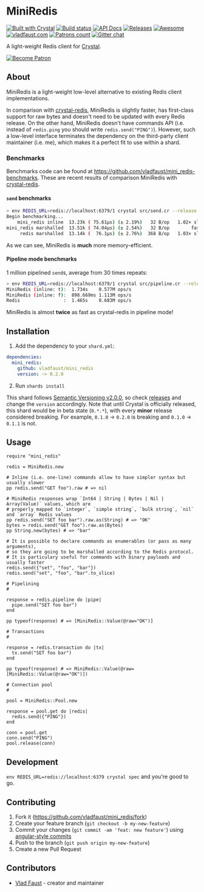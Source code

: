 # MiniRedis

[![Built with Crystal](https://img.shields.io/badge/built%20with-crystal-000000.svg?style=flat-square)](https://crystal-lang.org/)
[![Build status](https://img.shields.io/travis/com/vladfaust/mini_redis/master.svg?style=flat-square)](https://travis-ci.com/vladfaust/mini_redis)
[![API Docs](https://img.shields.io/badge/api_docs-online-brightgreen.svg?style=flat-square)](https://github.vladfaust.com/mini_redis)
[![Releases](https://img.shields.io/github/release/vladfaust/mini_redis.svg?style=flat-square)](https://github.com/vladfaust/mini_redis/releases)
[![Awesome](https://awesome.re/badge-flat2.svg)](https://github.com/veelenga/awesome-crystal)
[![vladfaust.com](https://img.shields.io/badge/style-.com-lightgrey.svg?longCache=true&style=flat-square&label=vladfaust&colorB=0a83d8)](https://vladfaust.com)
[![Patrons count](https://img.shields.io/badge/dynamic/json.svg?label=patrons&url=https://www.patreon.com/api/user/11296360&query=$.included[0].attributes.patron_count&style=flat-square&colorB=red&maxAge=86400)](https://www.patreon.com/vladfaust)
[![Gitter chat](https://img.shields.io/badge/chat%20on-gitter-green.svg?colorB=ED1965&logo=gitter&style=flat-square)](https://gitter.im/vladfaust/Lobby)

A light-weight Redis client for [Crystal](https://crystal-lang.org/).

[![Become Patron](https://vladfaust.com/img/patreon-small.svg)](https://www.patreon.com/vladfaust)

## About

MiniRedis is a light-weight low-level alternative to existing Redis client implementations.

In comparison with [crystal-redis](https://github.com/stefanwille/crystal-redis), MiniRedis is slightly faster, has first-class support for raw bytes and doesn't need to be updated with every Redis release. On the other hand, MiniRedis doesn't have commands API (i.e. instead of `redis.ping` you should write `redis.send("PING")`). However, such a low-level interface terminates the dependency on the third-party client maintainer (i.e. me), which makes it a perfect fit to use within a shard.

### Benchmarks

Benchmarks code can be found at <https://github.com/vladfaust/mini_redis-benchmarks>.
These are recent results of comparison MiniRedis with [crystal-redis](https://github.com/stefanwille/crystal-redis).

#### `send` benchmarks

```sh
> env REDIS_URL=redis://localhost:6379/1 crystal src/send.cr --release
Begin benchmarking...
    mini_redis inline  13.23k ( 75.61µs) (± 2.19%)   32 B/op   1.02× slower
mini_redis marshalled  13.51k ( 74.04µs) (± 2.54%)   32 B/op        fastest
     redis marshalled  13.14k (  76.1µs) (± 2.76%)  368 B/op   1.03× slower
```

As we can see, MiniRedis is **much** more memory-efficient.

#### Pipeline mode benchmarks

1 million pipelined `send`s, average from 30 times repeats:

```sh
> env REDIS_URL=redis://localhost:6379/1 crystal src/pipeline.cr --release
MiniRedis (inline: t):  1.734s    0.577M ops/s
MiniRedis (inline: f):  898.669ms 1.113M ops/s
Redis                :  1.465s    0.683M ops/s
```

MiniRedis is almost **twice** as fast as crystal-redis in pipeline mode!

## Installation

1. Add the dependency to your `shard.yml`:

```yaml
dependencies:
  mini_redis:
    github: vladfaust/mini_redis
    version: ~> 0.2.0
```

2. Run `shards install`

This shard follows [Semantic Versioning v2.0.0](http://semver.org/), so check [releases](https://github.com/vladfaust/timer.cr/releases) and change the `version` accordingly. Note that until Crystal is officially released, this shard would be in beta state (`0.*.*`), with every **minor** release considered breaking. For example, `0.1.0` → `0.2.0` is breaking and `0.1.0` → `0.1.1` is not.

## Usage

```crystal
require "mini_redis"

redis = MiniRedis.new

# Inline (i.e. one-line) commands allow to have simpler syntax but usually slower
pp redis.send("GET foo").raw # => nil

# MiniRedis responses wrap `Int64 | String | Bytes | Nil | Array(Value)` values, which are
# properly mapped to `integer`, `simple string`, `bulk string`, `nil` and `array` Redis values
pp redis.send("SET foo bar").raw.as(String) # => "OK"
bytes = redis.send("GET foo").raw.as(Bytes)
pp String.new(bytes) # => "bar"

# It is possible to declare commands as enumerables (or pass as many arguments),
# so they are going to be marshalled according to the Redis protocol.
# It is particulary useful for commands with binary payloads and usually faster
redis.send({"set", "foo", "bar"})
redis.send("set", "foo", "bar".to_slice)

# Pipelining
#

response = redis.pipeline do |pipe|
  pipe.send("SET foo bar")
end

pp typeof(response) # => [MiniRedis::Value(@raw="OK")]

# Transactions
#

response = redis.transaction do |tx|
  tx.send("SET foo bar")
end

pp typeof(response) # => MiniRedis::Value(@raw=[MiniRedis::Value(@raw="OK")])

# Connection pool
#

pool = MiniRedis::Pool.new

response = pool.get do |redis|
  redis.send({"PING"})
end

conn = pool.get
conn.send("PING")
pool.release(conn)
```

## Development

`env REDIS_URL=redis://localhost:6379 crystal spec` and you're good to go.

## Contributing

1. Fork it (<https://github.com/vladfaust/mini_redis/fork>)
2. Create your feature branch (`git checkout -b my-new-feature`)
3. Commit your changes (`git commit -am 'feat: new feature'`) using [angular-style commits](https://docs.onyxframework.org/contributing/commit-style)
4. Push to the branch (`git push origin my-new-feature`)
5. Create a new Pull Request

## Contributors

- [Vlad Faust](https://github.com/vladfaust) - creator and maintainer

